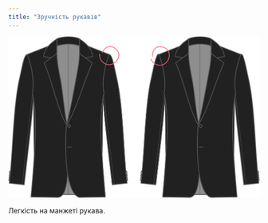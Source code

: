 ```yaml
---
title: "Зручність рукавів"
---
```


![Зручність рукавів](sleevecapease.svg)

Легкість на манжеті рукава.




